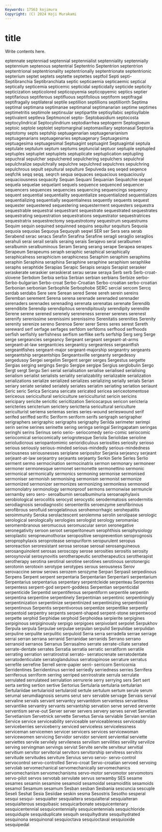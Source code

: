 ```yaml
---
Keywords: 17563 kojimura
Copyright: (C) 2024 Koji Murakami
---
```


# title

Write contents here.



eptennate septenniad septennial septennialist septenniality septennially septennium septenous septentrial
Septentrio Septentrion septentrion septentrional septentrionality septentrionally septentrionate septentrionic septerium septet
septets septette septettes septfoil Septi septi- Septibranchia Septibranchiata septic septicaemia
septicaemic septical septically septicemia septicemic septicidal septicidally septicide septicity septicization
septicolored septicopyemia septicopyemic septics septier septifarious septiferous septifluous septifolious septiform
septifragal septifragally septilateral septile septillion septillions septillionth Septima septimal septimana
septimanae septimanal septimanarian septime septimes septimetritis septimole septinsular septipartite septisyllabic
septisyllable septivalent septleva Septmoncel septo- Septobasidium septocosta septocylindrical Septocylindrium septodiarrhea
septogerm Septogloeum septoic septole septolet septomarginal septomaxillary septonasal Septoria septotomy
septs septship septuagenarian septuagenarianism septuagenarians septuagenaries septuagenary Septuagesima septuagesima septuagesimal
Septuagint septuagint Septuagintal septula septulate septulum septum septums septuncial septuor
septuple septupled septuples septuplet septuplets septuplicate septuplication septupling sepuchral sepulcher
sepulchered sepulchering sepulchers sepulchral sepulchralize sepulchrally sepulchre sepulchred sepulchres sepulchring
sepulchrous sepult sepultural sepulture Sepulveda seq seqed seqence seqfchk seqq
seqq. seqrch sequa sequaces sequacious sequaciously sequaciousness sequacity Sequan Sequani
Sequanian Sequatchie sequel sequela sequelae sequelant sequels sequence sequenced sequencer
sequencers sequences sequencies sequencing sequencings sequency sequent sequential sequentiality sequentialize
sequentialized sequentializes sequentializing sequentially sequentialness sequently sequents sequest sequester sequestered
sequestering sequesterment sequesters sequestra sequestrable sequestral sequestrant sequestrate sequestrated sequestrates
sequestrating sequestration sequestrations sequestrator sequestratrices sequestratrix sequestrectomy sequestrotomy sequestrum sequestrums
Sequim sequin sequined sequinned sequins sequitur sequiturs Sequoia sequoia sequoias
Sequoya Sequoyah seqwl SER ser Sera sera serab Serabend serac
seracs Serafin Serafina Serafine seragli seraglio seraglios serahuli serai serail
serails seraing serais Serajevo seral seralbumen seralbumin seralbuminous Seram Serang
serang serape Serapea serapes Serapeum Serapeums seraph seraphic seraphical seraphically
seraphicalness seraphicism seraphicness Seraphim seraphim seraphims seraphin Seraphina seraphina Seraphine
seraphine seraphism seraphlike seraphs seraphtide Serapias Serapic Serapis serapis Serapist
serasker seraskerate seraskier seraskierat serau seraw seraya Serb serb Serb-croat-slovene
Serbdom Serbia serbia Serbian serbian serbians Serbize serbo- Serbo-bulgarian Serbo-croat
Serbo-Croatian Serbo-croatian serbo-croatian Serbonian serbonian Serbophile Serbophobe SERC sercial sercom
Sercq serdab serdabs Sere sere Serean sered Seree sereh serein
sereins Seremban serement Serena serena serenade serenaded serenader serenaders serenades
serenading serenata serenatas serenate Serendib serendibite Serendip serendipitous serendipitously serendipity
serendite Serene serene serened serenely sereneness serener serenes serenest serenify
serenissime serenissimi serenissimo Serenitatis serenities Serenity serenity serenize sereno Serenoa
Serer serer Seres seres serest Sereth sereward serf serfage serfages
serfdom serfdoms serfhood serfhoods serfish serfishly serfishness serfism serflike serfs
serfship Serg serg Serge serge sergeancies sergeancy Sergeant sergeant sergeant-at-arms
sergeant-at-law sergeantcies sergeantcy sergeantess sergeantfish sergeantfishes sergeant-major sergeant-majorship sergeantry sergeants
sergeantship sergeantships Sergeantsville sergeanty sergedesoy sergedusoy Sergei sergelim Sergent serger
serges Sergestus sergette Sergias serging sergings Sergio Sergipe sergipe Sergius
serglobulin Sergo Sergt sergt Sergu Seri serial serialisation serialise serialised
serialising serialism serialist serialists seriality serializability serializable serialization serializations serialize
serialized serializes serializing serially serials Serian seriary seriate seriated seriately
seriates seriatim seriating seriation seriaunt Seric seric Serica Sericana sericate
sericated sericea sericeotomentose sericeous sericicultural sericiculture sericiculturist sericin sericins sericipary
sericite sericitic sericitization Sericocarpus sericon sericteria sericteries sericterium serictery serictteria
sericultural sericulture sericulturist seriema seriemas series series-wound serieswound serif serifed
seriffed serific Seriform seriform serifs serigraph serigrapher serigraphers serigraphic serigraphs
serigraphy Serilda serimeter serimpi serin serine serines serinette sering seringa
seringal Seringapatam seringas seringhi serins Serinus serio serio- seriocomedy serio-comic
seriocomic seriocomical seriocomically seriogrotesque Seriola Seriolidae serioline serioludicrous seriopantomimic serioridiculous
seriosities seriosity serioso serious seriously serious-minded serious-mindedly serious-mindedness seriousness seriousnesses
seriplane seripositor Serjania serjeancy serjeant serjeant-at-law serjeantry serjeants serjeanty Serkin
Serle Serles Serlio serment sermo sermocination sermocinatrix sermon sermonary sermoneer
sermoner sermonesque sermonet sermonette sermonettino sermonic sermonical sermonically sermonics sermoning
sermonise sermonised sermoniser sermonish sermonising sermonism sermonist sermonize sermonized sermonizer
sermonizes sermonizing sermonless sermonoid sermonolatry sermonology sermonproof sermons sermonwise sermuncle
sernamby sero sero- seroalbumin seroalbuminuria seroanaphylaxis serobiological serocolitis serocyst serocystic
serodermatosis serodermitis serodiagnosis serodiagnostic seroenteritis seroenzyme serofibrinous serofibrous serofluid serogelatinous
serohemorrhagic serohepatitis seroimmunity Seroka serolactescent serolemma serolin serolipase serologic serological
serologically serologies serologist serology seromaniac seromembranous seromucous seromuscular seron seronegative
seronegativity seroon seroot seroperitoneum serophthisis serophysiology seroplastic seropneumothorax seropositive seroprevention
seroprognosis seroprophylaxis seroprotease seropuriform seropurulent seropus seroreaction seroresistant serosa serosae
serosal serosanguineous serosanguinolent serosas seroscopy serose serosities serositis serosity serosynovial
serosynovitis serotherapeutic serotherapeutics serotherapist serotherapy serotina serotinal serotine serotines serotinous
serotonergic serotonin serotoxin serotype serotypes serous serousness Serov serovaccine serow
serows serozem serozyme Serpari Serpasil serpedinous Serpens Serpent serpent serpentaria
Serpentarian Serpentarii serpentarium Serpentarius serpentarius serpentary serpentcleide serpenteau Serpentes serpentess
serpent-god serpent-goddess Serpentian serpenticidal serpenticide Serpentid serpentiferous serpentiform serpentile serpentin
serpentina serpentine serpentinely Serpentinian serpentinic serpentiningly serpentinization serpentinize serpentinized serpentinizing
serpentinoid serpentinous Serpentis serpentivorous serpentize serpentlike serpently serpentoid serpentry serpents
serpent-shaped serpent-stone serpentwood serpette serphid Serphidae serphoid Serphoidea serpierite serpigines
serpiginous serpiginously serpigo serpigoes serpivolant serpolet Serpukhov Serpula serpula Serpulae
serpulae serpulan serpulid Serpulidae serpulidan serpuline serpulite serpulitic serpuloid Serra
serra serradella serrae serrage serrai serran serrana serranid Serranidae serranids
Serrano serrano serranoid serranos Serranus Serrasalmo serrate serrate-ciliate serrated serrate-dentate
serrates Serratia serratia serratic serratiform serratile serrating serration serratirostral serrato-
serratocrenate serratodentate serratodenticulate serratoglandulous serratospinose serrature serratus serrefile serrefine Serrell
serre-papier serri- serricorn Serricornia Serridentines Serridentinus serried serriedly serriedness serries
Serrifera serriferous serriform serring serriped serrirostrate serrula serrulate serrulated serrulateed
serrulation serrurerie serry serrying sers Sert sert serta serting sertion
sertive Sertorius Sertularia sertularia sertularian Sertulariidae sertularioid sertularoid sertule sertulum
sertum serule serum serumal serumdiagnosis serums serut serv servable servage
Servais serval servaline servals servant servantcy servantdom servantess servantless servantlike
servantry servants servantship servation serve served servente serventism serve-out Server
server servers servery serves servet Servetian Servetianism Servetnick servette Servetus
Servia serviable Servian servian Service service serviceability serviceable serviceableness serviceably
serviceberries serviceberry serviced serviceless servicelessness serviceman servicemen servicer servicers services
servicewoman servicewomen servicing Servidor servidor servient serviential serviette serviettes servile
servilely servileness servilism servilities servility servilize serving servingman servings servist
Servite servite serviteur servitial servitium servitor servitorial servitors servitorship servitress
servitrix servitude servitudes serviture Servius servo servo- servo-control servocontrol servo-controlled
Servo-croat Servo-croatian servoed servoing servolab servomechanical servomechanically servomechanics servomechanism servomechanisms
servo-motor servomotor servomotors servo-pilot servos servotab servulate servus serwamby SES
sesame sesames sesamin sesamine sesamoid sesamoidal sesamoiditis sesamoids sesamol Sesamum
sesamum Sesban sesban Sesbania sescuncia sescuple Seseli Seshat Sesia Sesiidae
seskin sesma Sesostris Sesotho sesperal sesqui sesqui- sesquialter sesquialtera sesquialteral
sesquialteran sesquialterous sesquibasic sesquicarbonate sesquicentenary sesquicentennial sesquicentennially sesquicentennials sesquichloride sesquiduple
sesquiduplicate sesquih sesquihydrate sesquihydrated sesquinona sesquinonal sesquioctava sesquioctaval sesquioxide sesquipedal
